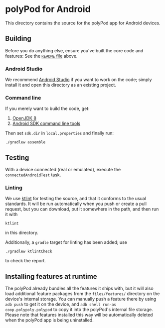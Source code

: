 # polyPod for Android

This directory contains the source for the polyPod app for Android devices.

## Building

Before you do anything else, ensure you've built the core code and features: See
the [`README` file](../README.md) above.

### Android Studio

We recommend [Android Studio] if you want to work on the code; simply install it
and open this directory as an existing project.

### Command line

If you merely want to build the code, get:

1. [OpenJDK 8]
2. [Android SDK command line tools]

Then set `sdk.dir` in `local.properties` and finally run:

```
./gradlew assemble
```

## Testing

With a device connected (real or emulated), execute the `connectedAndroidTest`
task.

### Linting

We use [ktlint](https://github.com/pinterest/ktlint) for testing the source, and
that it conforms to the usual standards. It will be run automatically when
you push or create a pull request, but you can download, put it somewhere in the
path,  and then run it with

```
ktlint
```

in this directory.

Additionally, a `gradle` target for linting has been added; use

```shell
./gradlew ktlintCheck
```

to check the report.

## Installing features at runtime

The polyPod already bundles all the features it ships with, but it will also load
additional feature packages from the `files/features/` directory on the device's
internal storage. You can manually push a feature there by using `adb push` to
get it on the device, and `adb shell run-as coop.polypoly.polypod` to copy it
into the polyPod's internal file storage. Please note that features installed
this way will be automatically deleted when the polyPod app is being
uninstalled.

[Android Studio]: https://developer.android.com/studio
[Android SDK command line tools]: https://developer.android.com/studio/index.html#command-tools
[OpenJDK 8]: https://openjdk.java.net
